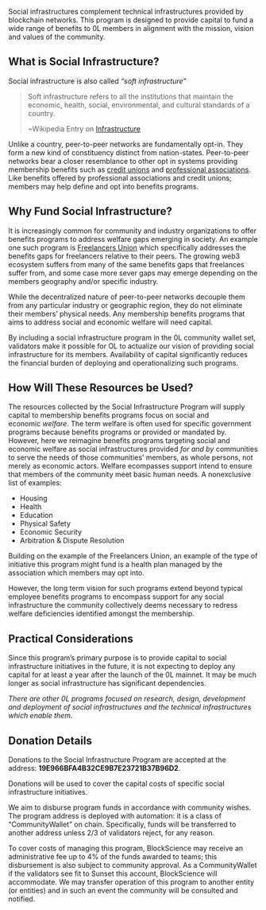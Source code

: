 Social infrastructures complement technical infrastructures provided by blockchain networks. This program is designed to provide capital to fund a wide range of benefits to 0L members in alignment with the mission, vision and values of the community.

## What is Social Infrastructure?

Social infrastructure is also called *“soft infrastructure”*

> Soft infrastructure refers to all the institutions that maintain the economic, health, social, environmental, and cultural standards of a country.
>
> \~Wikipedia Entry on [Infrastructure](https://en.wikipedia.org/wiki/Infrastructure)

Unlike a country, peer-to-peer networks are fundamentally opt-in. They form a new kind of constituency distinct from nation-states. Peer-to-peer networks bear a closer resemblance to other opt in systems providing membership benefits such as [credit unions](https://en.wikipedia.org/wiki/Credit_union) and [professional associations](https://en.wikipedia.org/wiki/Professional_association). Like benefits offered by professional associations and credit unions; members may help define and opt into benefits programs.

## Why Fund Social Infrastructure?

It is increasingly common for community and industry organizations to offer benefits programs to address welfare gaps emerging in society. An example one such program is [Freelancers Union](https://www.freelancersunion.org/) which specifically addresses the benefits gaps for freelancers relative to their peers. The growing web3 ecosystem suffers from many of the same benefits gaps that freelances suffer from, and some case more sever gaps may emerge depending on the members geography and/or specific industry.

While the decentralized nature of peer-to-peer networks decouple them from any particular industry or geographic region, they do not eliminate their members’ physical needs. Any membership benefits programs that aims to address social and economic welfare will need capital.

By including a social infrastructure program in the 0L community wallet set, validators make it possible for OL to actualize our vision of providing social infrastructure for its members. Availability of capital significantly reduces the financial burden of deploying and operationalizing such programs.

## How Will These Resources be Used?

The resources collected by the Social Infrastructure Program will supply capital to membership benefits programs focus on social and economic *welfare*. The term welfare is often used for specific government programs because benefits programs or provided or mandated by. However, here we reimagine benefits programs targeting social and economic welfare as social infrastructures provided *for and by* communities to serve the needs of those communities’ members, as whole persons, not merely as economic actors. Welfare ecompasses support intend to ensure that members of the community meet basic human needs. A nonexclusive list of examples:

- Housing
- Health
- Education
- Physical Safety
- Economic Security
- Arbitration & Dispute Resolution

Building on the example of the Freelancers Union, an example of the type of initiative this program might fund is a health plan managed by the association which members may opt into.

However, the long term vision for such programs extend beyond typical employee benefits programs to encompass support for any social infrastructure the community collectively deems necessary to redress welfare deficiencies identified amongst the membership.

## Practical Considerations

Since this program’s primary purpose is to provide capital to social infrastructure initiatives in the future, it is not expecting to deploy any capital for at least a year after the launch of the 0L mainnet. It may be much longer as social infrastructure has significant dependencies.

_There are other 0L programs focused on research, design, development and deployment of social infrastructures and the technical infrastructures which enable them._

## Donation Details

Donations to the Social Infrastructure Program are accepted at the address: **19E966BFA4B32CE9B7E23721B37B96D2**.

Donations will be used to cover the capital costs of specific social infrastructure initiatives.

We aim to disburse program funds in accordance with community wishes. The program address is deployed with automation: it is a class of “CommunityWallet” on chain. Specifically, funds will be transferred to another address unless 2/3 of validators reject, for any reason.

To cover costs of managing this program, BlockScience may receive an administrative fee up to 4% of the funds awarded to teams; this disbursement is also subject to community approval. As a CommunityWallet if the validators see fit to Sunset this account, BlockScience will accommodate. We may transfer operation of this program to another entity (or entities) and in such an event the community will be consulted and notified.
